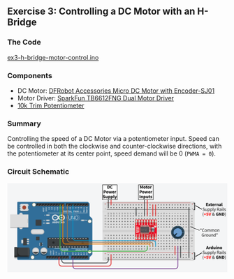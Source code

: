 ## Exercise 3: Controlling a DC Motor with an H-Bridge

### The Code

[ex3-h-bridge-motor-control.ino](./ex3-h-bridge-motor-control.ino)

### Components

* DC Motor: [DFRobot Accessories Micro DC Motor with Encoder-SJ01](https://www.mouser.co.uk/ProductDetail/DFRobot/FIT0450)
* Motor Driver: [SparkFun TB6612FNG Dual Motor Driver](https://www.mouser.co.uk/ProductDetail/SparkFun/ROB-14450?qs=wd5RIQLrsJhQdlH%2FW5H2aQ%3D%3D)
* [10k Trim Potentiometer](https://www.rapidonline.com/catalogue/product?id=68-0242)

### Summary

Controlling the speed of a DC Motor via a potentiometer input. Speed can be controlled in both the clockwise and counter-clockwise directions, with the potentiometer at its center point, speed demand will be 0 (`PWMA = 0`).

### Circuit Schematic

![](./h-bridge-circuit-schematic.png)